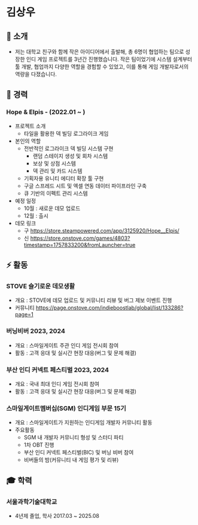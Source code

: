 <h1>김상우</h1>

## 🌱 소개

- 저는 대학교 친구와 함께 작은 아이디어에서 출발해, 총 6명이 협업하는 팀으로 성장한 인디 게임 프로젝트를 3년간 진행했습니다. 작은 팀이었기에 시스템 설계부터 툴 개발, 협업까지 다양한 역할을 경험할 수 있었고, 이를 통해 게임 개발자로서의 역량을 다졌습니다.

## 🔭 경력

### Hope & Elpis - (2022.01 ~ )

- 프로젝트 소개
    - 타일을 활용한 덱 빌딩 로그라이크 게임
- 본인의 역할
    - 전반적인 로그라이크 덱 빌딩 시스템 구현
        - 랜덤 스테이지 생성 및 회차 시스템
        - 보상 및 상점 시스템
        - 덱 관리 및 카드 시스템
    - 기획자용 유니티 에디터 확장 툴 구현
    - 구글 스프레드 시트 및 엑셀 연동 데이터 파이프라인 구축
    - 큐 기반의 이펙트 관리 시스템
- 예정 일정
    - 10월 : 새로운 데모 업로드
    - 12월 : 출시
- 데모 링크
    - 구 https://store.steampowered.com/app/3125920/Hope__Elpis/
    - 신 https://store.onstove.com/games/4803?timestamp=1757833200&fromLauncher=true

## ⚡ 활동

### STOVE 슬기로운 데모생활

- 개요 : STOVE에 데모 업로드 및 커뮤니티 리뷰 및 버그 제보 이벤트 진행
- 커뮤니티 https://page.onstove.com/indieboostlab/global/list/133286?page=1

### 버닝비버 2023, 2024

- 개요 : 스마일게이트 주관 인디 게임 전시회 참여
- 활동 : 고객 응대 및 실시간 현장 대응(버그 및 문제 해결)

### 부산 인디 커넥트 페스티벌 2023, 2024

- 개요 : 국내 최대 인디 게임 전시회 참여
- 활동 : 고객 응대 및 실시간 현장 대응(버그 및 문제 해결)

### 스마일게이트멤버십(SGM) 인디게임 부문 15기

- 개요 : 스마일게이트가 지원하는 인디게임 개발자 커뮤니티 활동
- 주요활동
    - SGM 내 개발자 커뮤니티 형성 및 스터디 파티
    - 1차 OBT 진행
    - 부산 인디 커넥트 페스티벌(BIC) 및 버닝 비버 참여
    - 비버들의 밤(커뮤니티 내 게임 평가 및 리뷰)

## 🎓 학력

### 서울과학기술대학교

- 4년제 졸업,  학사 2017.03 ~ 2025.08


<!--
**suu-K/suu-K** is a ✨ *special* ✨ repository because its `README.md` (this file) appears on your GitHub profile.

Here are some ideas to get you started:

- 🔭 I’m currently working on ...
- 🌱 I’m currently learning ...
- 👯 I’m looking to collaborate on ...
- 🤔 I’m looking for help with ...
- 💬 Ask me about ...
- 📫 How to reach me: ...
- 😄 Pronouns: ...
- ⚡ Fun fact: ...
-->
